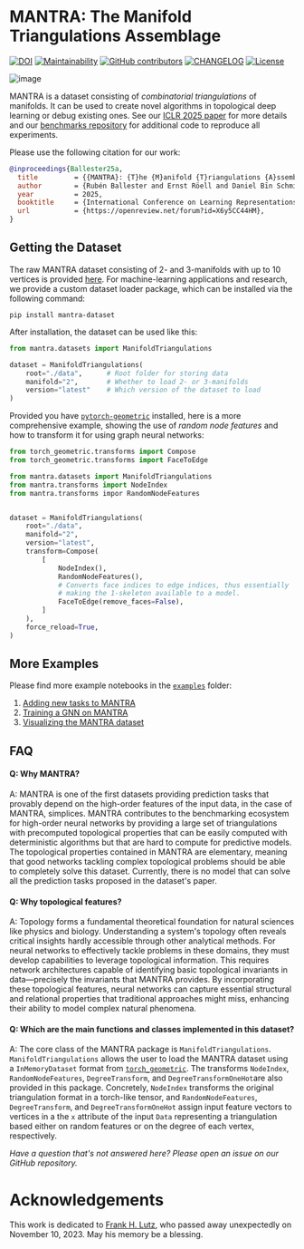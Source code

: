 # MANTRA: The Manifold Triangulations Assemblage

[![DOI](https://zenodo.org/badge/DOI/10.5281/zenodo.14103581.svg)](https://doi.org/10.5281/zenodo.14103581) [![Maintainability](https://api.codeclimate.com/v1/badges/82f86d7e2f0aae342055/maintainability)](https://codeclimate.com/github/aidos-lab/mantra/maintainability) [![GitHub contributors](https://img.shields.io/github/contributors/aidos-lab/MANTRA)](https://github.com/aidos-lab/MANTRA/graphs/contributors) [![CHANGELOG](https://img.shields.io/badge/Changelog--default)](https://github.com/aidos-lab/mantra/blob/main/CHANGELOG.md) [![License](https://img.shields.io/github/license/aidos-lab/MANTRA)](/LICENSE.md)

![image](/_static/manifold_triangulation_orbit.gif)

MANTRA is a dataset consisting of *combinatorial triangulations* of
manifolds. It can be used to create novel algorithms in topological
deep learning or debug existing ones. See our [ICLR 2025
paper](https://openreview.net/pdf?id=X6y5CC44HM) for more details and
our [benchmarks repository](https://github.com/aidos-lab/mantra-benchmarks) for
additional code to reproduce all experiments.

Please use the following citation for our work:

```bibtex
@inproceedings{Ballester25a,
  title         = {{MANTRA}: {T}he {M}anifold {T}riangulations {A}ssemblage},
  author        = {Rubén Ballester and Ernst Röell and Daniel Bīn Schmid and Mathieu Alain and Sergio Escalera and Carles Casacuberta and Bastian Rieck},
  year          = 2025,
  booktitle     = {International Conference on Learning Representations},
  url           = {https://openreview.net/forum?id=X6y5CC44HM},
}
```

## Getting the Dataset

The raw MANTRA dataset consisting of $2$- and $3$-manifolds with up to $10$ vertices 
is provided [here](https://github.com/aidos-lab/mantra/releases/latest). 
For machine-learning applications and research, we provide a custom
dataset loader package, which can be installed via the following command:

```console
pip install mantra-dataset
```

After installation, the dataset can be used like this:

```python
from mantra.datasets import ManifoldTriangulations

dataset = ManifoldTriangulations(
    root="./data",      # Root folder for storing data
    manifold="2",       # Whether to load 2- or 3-manifolds
    version="latest"    # Which version of the dataset to load
)
```

Provided you have [`pytorch-geometric`](https://github.com/pyg-team/pytorch_geometric) installed,
here is a more comprehensive example, showing the use of *random node features* and how to transform it
for using graph neural networks:

```python
from torch_geometric.transforms import Compose
from torch_geometric.transforms import FaceToEdge

from mantra.datasets import ManifoldTriangulations
from mantra.transforms import NodeIndex
from mantra.transforms impor RandomNodeFeatures


dataset = ManifoldTriangulations(
    root="./data",
    manifold="2",
    version="latest",
    transform=Compose(
        [
            NodeIndex(),
            RandomNodeFeatures(),
            # Converts face indices to edge indices, thus essentially
            # making the 1-skeleton available to a model.
            FaceToEdge(remove_faces=False),
        ]
    ),
    force_reload=True,
)
```

## More Examples 

Please find more example notebooks in the [`examples`](/examples)
folder:

1. [Adding new tasks to MANTRA](/examples/adding_new_task.ipynb)
2. [Training a GNN on MANTRA](/examples/train_gnn.ipynb)
3. [Visualizing the MANTRA dataset](/examples/visualize_data.ipynb)

## FAQ

#### Q: Why MANTRA?
A: MANTRA is one of the first datasets providing prediction tasks that provably depend on the high-order features of the input data, in the case of MANTRA, simplices. MANTRA contributes to the benchmarking ecosystem for high-order neural networks by providing a large set of triangulations with precomputed topological properties that can be easily computed with deterministic algorithms but that are hard to compute for predictive models. The topological properties contained in MANTRA are elementary, meaning that good networks tackling complex topological problems should be able to completely solve this dataset. Currently, there is no model that can solve all the prediction tasks proposed in the dataset's paper. 

#### Q: Why topological features?
A: Topology forms a fundamental theoretical foundation for natural sciences like physics and biology. Understanding a system's topology often reveals critical insights hardly accessible through other analytical methods. For neural networks to effectively tackle problems in these domains, they must develop capabilities to leverage topological information. This requires network architectures capable of identifying basic topological invariants in data—precisely the invariants that MANTRA provides. By incorporating these topological features, neural networks can capture essential structural and relational properties that traditional approaches might miss, enhancing their ability to model complex natural phenomena.


#### Q: Which are the main functions and classes implemented in this dataset?
A: The core class of the MANTRA package is `ManifoldTriangulations`. `ManifoldTriangulations` allows the user to load the MANTRA dataset using a `InMemoryDataset` format from [`torch_geometric`]([`torch_geometric`](https://pytorch-geometric.readthedocs.io/en/latest/)). The transforms `NodeIndex`, `RandomNodeFeatures`, `DegreeTransform`, and `DegreeTransformOneHot`are also provided in this package. Concretely, `NodeIndex` transforms the original triangulation format in a torch-like tensor, and `RandomNodeFeatures`, `DegreeTransform`, and `DegreeTransformOneHot` assign input feature vectors to vertices in a the `x` attribute of the input `Data` representing a triangulation based either on random features or on the degree of each vertex, respectively.

*Have a question that's not answered here? Please open an issue on our GitHub repository.*

# Acknowledgements

This work is dedicated to [Frank H. Lutz](https://www3.math.tu-berlin.de/IfM/Nachrufe/Frank_Lutz/stellar/),
who passed away unexpectedly on November 10, 2023. May his memory be
a blessing.
